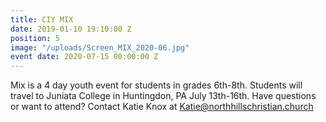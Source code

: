 ```yaml
---
title: CIY MIX
date: 2019-01-10 19:10:00 Z
position: 5
image: "/uploads/Screen_MIX_2020-06.jpg"
event date: 2020-07-15 00:00:00 Z
---
```


Mix is a 4 day youth event for students in grades 6th-8th. Students will travel to Juniata College in Huntingdon, PA July 13th-16th. Have questions or want to attend? Contact Katie Knox at Katie@northhillschristian.church